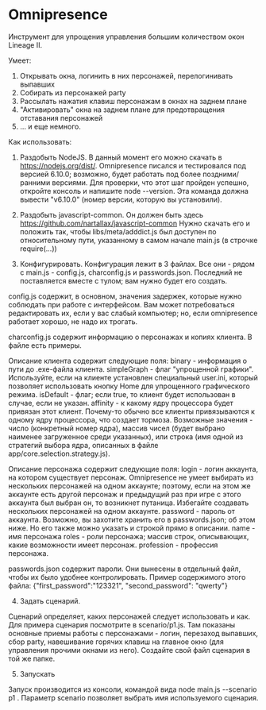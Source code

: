# Omnipresence

Инструмент для упрощения управления большим количеством окон Lineage II.

Умеет:
1. Открывать окна, логинить в них персонажей, перелогинивать выпавших
2. Собирать из персонажей party
3. Рассылать нажатия клавиш персонажам в окнах на заднем плане
4. "Активировать" окна на заднем плане для предотвращения отставания персонажей
5. ... и еще немного.

Как использовать:

1. Раздобыть NodeJS.
В данный момент его можно скачать в https://nodejs.org/dist/.
Omnipresence писался и тестировался под версией 6.10.0; возможно, будет работать под более поздними/ранними версиями.
Для проверки, что этот шаг пройден успешно, откройте консоль и напишите node --version. Эта команда должна вывести "v6.10.0" (номер версии, которую вы установили).

2. Раздобыть javascript-common.
Он должен быть здесь https://github.com/nartallax/javascript-common
Нужно скачать его и положить так, чтобы libs/meta/adddict.js был доступен по относительному пути, указанному в самом начале main.js (в строчке require(...))

3. Конфигурировать.
Конфигурация лежит в 3 файлах. Все они - рядом с main.js - config.js, charconfig.js и passwords.json. Последний не поставляется вместе с тулом; вам нужно будет его создать.

config.js содержит, в основном, значения задержек, которые нужно соблюдать при работе с интерфейсом. Вам может потребоваться редактировать их, если у вас слабый компьютер; но, если omnipresence работает хорошо, не надо их трогать.

charconfig.js содержит информацию о персонажах и копиях клиента. В файле есть примеры.

Описание клиента содержит следующие поля:
binary - информация о пути до .exe-файла клиента.
simpleGraph - флаг "упрощенной графики". Используйте, если на клиенте установлен специальный user.ini, который позволяет использовать кнопку Home для упрощенного графического режима.
isDefault - флаг; если true, то клиент будет использован в случае, если не указан.
affinity - к какому ядру процессора будет привязан этот клиент. Почему-то обычно все клиенты привязываются к одному ядру процессора, что создает тормоза. Возможные значения - число (конкретный номер ядра), массив чисел (будет выбрано наименее загруженное среди указанных), или строка (имя одной из стратегий выбора ядра, описанных в файле app/core.selection.strategy.js).

Описание персонажа содержит следующие поля:
login - логин аккаунта, на котором существует персонаж. Omnipresence не умеет выбирать из нескольких персонажей на одном аккаунте; поэтому, если на этом же аккаунте есть другой персонаж и предыдущий раз при игре с этого аккаунта был выбран он, то возникнет путаница. Избегайте создавать нескольких персонажей на одном аккаунте.
password - пароль от аккаунта. Возможно, вы захотите хранить его в passwords.json; об этом ниже. Но его также можно указать и строкой прямо в описании.
name - имя персонажа
roles - роли персонажа; массив строк, описывающих, какие возможности имеет персонаж.
profession - профессия персонажа.

passwords.json содержит пароли. Они вынесены в отдельный файл, чтобы их было удобнее контролировать. 
Пример содержимого этого файла: {"first_password":"123321", "second_password": "qwerty"}

4. Задать сценарий.

Сценарий определяет, каких персонажей следует использовать и как.
Для примера сценария посмотрите в scenario/p1.js. Там показаны основные приемы работы с персонажами - логин, перезаход выпавших, сбор party, навешивание горячих клавиш на главное окно (для управления прочими окнами из него).
Создайте свой файл сценария в той же папке.

5. Запускать

Запуск производится из консоли, командой вида node main.js --scenario p1 . Параметр scenario позволяет выбрать имя используемого сценария.